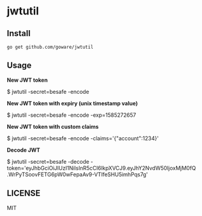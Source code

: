 jwtutil
=======

## Install

`go get github.com/goware/jwtutil`


## Usage

**New JWT token**

$ jwtutil -secret=besafe -encode


**New JWT token with expiry (unix timestamp value)**

$ jwtutil -secret=besafe -encode -exp=1585272657


**New JWT token with custom claims**

$ jwtutil -secret=besafe -encode -claims='{"account":1234}'


**Decode JWT**

$ jwtutil -secret=besafe -decode -token='eyJhbGciOiJIUzI1NiIsInR5cCI6IkpXVCJ9.eyJhY2NvdW50IjoxMjM0fQ.WrPyTSoovFETG6pW0wFepaAv9-VTIfeSHU5imhPqs7g'


## LICENSE

MIT
